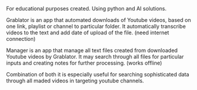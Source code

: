 For educational purposes created.
Using python and AI solutions.

Grablator is an app that automated downloads of Youtube videos, based on one link, playlist or channel to particular folder. 
It automatically transcribe videos to the text and add date of upload of the file.   (need internet connection)

Manager is an app that manage all text files created from downloaded Youtube videos by Grablator. 
It may search through all files for particular inputs and creating notes for further processing. (works offline)


Combination of both it is especially useful for searching sophisticated data through all maded videos in targeting youtube channels. 


